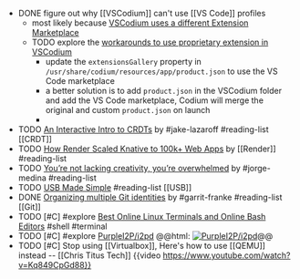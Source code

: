 - DONE figure out why [[VSCodium]] can't use [[VS Code]] profiles
	- most likely because [VSCodium uses a different Extension Marketplace](https://github.com/VSCodium/vscodium#extensions-and-the-marketplace)
	- TODO explore the [workarounds to use proprietary extension in VSCodium](https://github.com/VSCodium/vscodium#extensions-and-the-marketplace)
		- update the `extensionsGallery` property in `/usr/share/codium/resources/app/product.json` to use the VS Code marketplace
		- a better solution is to add `product.json` in the VSCodium folder and add the VS Code marketplace, Codium will merge the original and custom `product.json` on launch
		-
- TODO [An Interactive Intro to CRDTs](https://jakelazaroff.com/words/an-interactive-intro-to-crdts/) by #jake-lazaroff #reading-list [[CRDT]]
- TODO [How Render Scaled Knative to 100k+ Web Apps](https://render.com/blog/knative) by [[Render]] #reading-list
- TODO [You’re not lacking creativity, you’re overwhelmed](https://newsletter.thejorgemedina.com/p/youre-not-lacking-creativity-youre) by #jorge-medina #reading-list
- TODO [USB Made Simple](https://www.usbmadesimple.co.uk/) #reading-list [[USB]]
- DONE [Organizing multiple Git identities](https://garrit.xyz/posts/2023-10-13-organizing-multiple-git-identities) by #garrit-franke #reading-list [[Git]]
- TODO [#C] #explore [Best Online Linux Terminals and Online Bash Editors](https://itsfoss.com/online-linux-terminals/) #shell #terminal
- TODO [#C] #explore [PurpleI2P/i2pd](https://github.com/PurpleI2P/i2pd) 
  @@html: <a href="https://github.com/PurpleI2P/i2pd"><img src="https://github-readme-stats-astronomer.vercel.app/api/pin/?username=PurpleI2P&repo=i2pd&theme=tokyonight" alt="PurpleI2P/i2pd"/></a>@@
- TODO [#C] Stop using [[Virtualbox]], Here's how to use [[QEMU]] instead -- [[Chris Titus Tech]]
  {{video https://www.youtube.com/watch?v=Kq849CpGd88}}